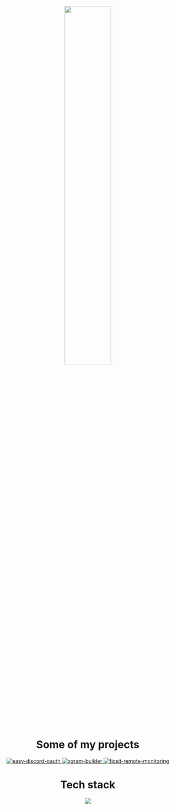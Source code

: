 <link rel="stylesheet" href="./style.css" />
<div align="center" style="width=100%">
    <a href="https://wakatime.com/@b1c25f74-0bce-4dc9-bd10-50b9bb1f9d05">
    <img src="https://wakatime.com/badge/user/b1c25f74-0bce-4dc9-bd10-50b9bb1f9d05.svg" width=50% />
    </a>
    <h1>
        Some of my projects
    </h1>
    <div>
        <a href="https://github.com/RashingPro/easy-discord-oauth/">
            <img src="https://github-readme-stats.vercel.app/api/pin/?username=RashingPro&repo=easy-discord-oauth&theme=dark" alt="easy-discord-oauth" />
        </a>
        <a href="https://github.com/xgram-js/xgram-main">
            <img src="https://github-readme-stats.vercel.app/api/pin/?username=xgram-js&repo=xgram-builder&theme=dark" alt="xgram-builder" />
        </a>
        <a href="https://github.com/RashingPro/ficsit-remote-monitoring">
            <img src="https://github-readme-stats.vercel.app/api/pin/?username=RashingPro&repo=ficsit-remote-monitoring&theme=dark" alt="ficsit-remote-monitoring" />
        </a>
    </div>
    <h1>
        Tech stack
    </h1>
    <img src="https://skillicons.dev/icons?i=html,css,js,ts,react,nextjs,nestjs,prisma&theme=dark" />
</div>
